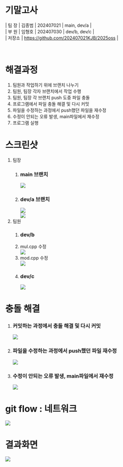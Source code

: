 # 기말고사

| 팀 장 | 김종범 | 202407021 | main, dev/a  | <br>
| 부 원 | 임형호 | 202407030 | dev/b, dev/c |<br>
| 저장소 | https://github.com/202407021KJB/2025oss | 

<br>
<h1>해결과정</h1>
<ol>
<li>팀원과 작업하기 위에 브랜치 나누기</li>
<li>팀원, 팀장 각자 브랜치에서 작업 수행</li>
<li>팀원, 팀장 각 브랜치 push 도중 파일 충돌</li>
<li>프로그램에서 파일 충돌 해결 및 다시 커밋</li>
<li>파일을 수정하는 과정에서 push했던 파일을 재수정</li>
<li>수정이 안되는 오류 발생, main파일에서 재수정</li>
<li>프로그램 실행</li>
</ol>


<h1>스크린샷</h1>
<ol>
<li>팀장</li>
<ol>
<li><h3>main 브랜치</h3></li>
<img src = "/images/main_cpp.png">

<li><h3>dev/a 브랜치</h3></li>
<img src = "/images/add_cpp.png"><Br>
<img src = "/images/sub_cpp.png">

</ol>
<li>팀원</li>

<ol>
<li><h3>dev/b</h3></li>
<li>mul.cpp 수정</li>
<img src = "/images/mul_cpp.png" >
<li>mod.cpp 수정</li>
<img src = "/images/mod_cpp.png" >

<li><h3>dev/c</h3></li>
<img src = "/images/dive_cpp.png">
</ol>
</ol>

<h1>충돌 해결</h1>

<ol>
<li><h3>커밋하는 과정에서 충돌 해결 및 다시 커밋</h3></li>
<img src = "/images/crash_1.png">

<li><h3>파일을 수정하는 과정에서 push했던 파일 재수정</h3></li>
<img src = "/images/crash_2.png">

<li><h3>수정이 안되는 오류 발생, main파일에서 재수정</h3></li>
<img src = "/images/crash_3.png">

</ol>
<h1>git flow : 네트워크</h1>
<img src = "/images/network.png">


<h1>결과화면</h1>
<img src = "/images/result.png">
